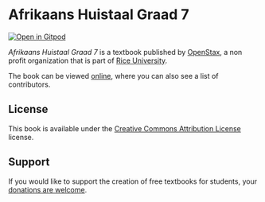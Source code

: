 # Afrikaans Huistaal Graad 7

[![Open in Gitpod](https://gitpod.io/button/open-in-gitpod.svg)](https://gitpod.io/from-referrer/)

_Afrikaans Huistaal Graad 7_ is a textbook published by [OpenStax](https://openstax.org/), a non profit organization that is part of [Rice University](https://www.rice.edu/).

The book can be viewed [online](https://github.com/cnx-user-books/cnxbook-afrikaans-huistaal-graad-7/releases/latest), where you can also see a list of contributors.

## License
This book is available under the [Creative Commons Attribution License](./LICENSE) license.

## Support
If you would like to support the creation of free textbooks for students, your [donations are welcome](https://riceconnect.rice.edu/donation/support-openstax-banner).
